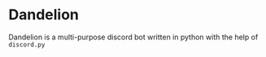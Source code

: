 # Dandelion

Dandelion is a multi-purpose discord bot written in python with the help of `discord.py`
